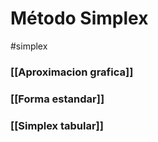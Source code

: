 # Método Simplex
#simplex
### [[Aproximacion grafica]]
### [[Forma estandar]]
### [[Simplex tabular]]